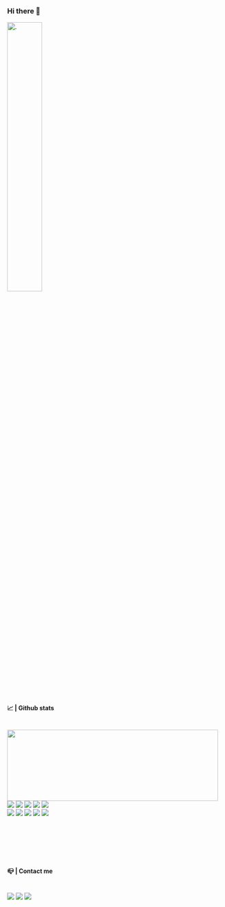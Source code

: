 ### Hi there 👋
<img alt="." src="https://thumbs.gfycat.com/ExcitableBleakElephant-small.gif?raw=true" width="40%">

<p>
  <h4> 📈 | Github stats </h4><br />
  <img align="left" width="490" height="165" src="https://github-readme-stats.vercel.app/api?username=stolidbug&show_icons=true&theme=radical"/>
  <p>
    <img src="https://img.shields.io/badge/-Phpstorm?style=flat-square&logo=phpstorm&logoColor=white"/>
    <img src="https://img.shields.io/badge/-Github-181717?style=flat-square&logo=GitHub&logoColor=white"/>
    <img src="https://img.shields.io/badge/-Git-F44D27?style=flat-square&logo=Git&logoColor=white"/>
    <img src="https://img.shields.io/badge/-Postgre-F29111?style=flat-square&logo=Postgre&logoColor=white"/>
    <img src="https://img.shields.io/badge/-Insomnia-5849BE?style=flat-square&logo=Insomnia&logoColor=white"/><br/>
    <img src="https://img.shields.io/badge/-Php-42B883?style=flat-square&logo=Php&logoColor=white"/>
    <img src="https://img.shields.io/badge/-Symfony-4B32C3?style=flat-square&logo=Symfony&logoColor=white"/>
    <img src="https://img.shields.io/badge/-HTML5-E34F26?style=flat-square&logo=HTML5&logoColor=white"/>
    <img src="https://img.shields.io/badge/-CSS3-1572B6?style=flat-square&logo=CSS3&logoColor=white"/>
    <img src="https://img.shields.io/badge/-Codacy-222F29?style=flat-square&logo=Codacy&logoColor=white"/>
  </p>
</p>
<br />
<br />
<br />
<p>
<p><br>
<h4> 📪 | Contact me </h4><br/>
    <a href="mailto:ligneresc@outlook.com?subject=[GitHub]%20Prise%20de%20contact"><img src="https://img.shields.io/badge/e‑mail-D14836.svg?style=for-the-badge&logo=GMail&logoColor=white"/></a>
    <a href="https://www.linkedin.com/in/christophe-ligneres-087996ba/"><img src="https://img.shields.io/badge/linkedin-0077B5.svg?style=for-the-badge&logo=linkedin&logoColor=white"/></a>
    <a href="https://twitter.com/Stolidbug"><img src="https://img.shields.io/badge/twitter-1DA1F2.svg?style=for-the-badge&logo=twitter&logoColor=white"/></a></p>
 
</p>

